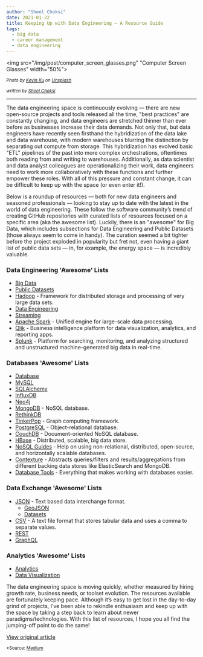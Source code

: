 ```yaml
---
author: "Sheel Choksi"
date: 2021-01-22
title: Keeping Up with Data Engineering — A Resource Guide
tags:
  - big data
  - career management
  - data engineering
---
```

<img src="/img/post/computer_screen_glasses.png" "Computer Screen Glasses" width="50%">

<sub><i>Photo by <a href="https://unsplash.com/@ikukevk" target=_>Kevin Ku</a> on <a href="https://unsplash.com" target=_>Unsplash</a></i></sub>

<sub><i>written by <a href="https://sheelc.medium.com" target="_blank">Sheel Choksi</a></i></sub>
<hr>

The data engineering space is continuously evolving — there are new open-source projects and tools released all the time, "best practices" are constantly changing, and data engineers are stretched thinner than ever before as businesses increase their data demands. Not only that, but data engineers have recently seen firsthand the hybridization of the data lake and data warehouse, with modern warehouses blurring the distinction by separating out compute from storage. This hybridization has evolved basic "ETL" pipelines of the past into more complex orchestrations, oftentimes both reading from and writing to warehouses. Additionally, as data scientist and data analyst colleagues are operationalizing their work, data engineers need to work more collaboratively with these functions and further empower these roles. With all of this pressure and constant change, it can be difficult to keep up with the space (or even enter it!).

Below is a roundup of resources — both for new data engineers and seasoned professionals — looking to stay up to date with the latest in the world of data engineering. These follow the software community’s trend of creating GitHub repositories with curated lists of resources focused on a specific area (aka the awesome list). Luckily, there is an "awesome" for Big Data, which includes subsections for Data Engineering and Public Datasets (those always seem to come in handy). The curation seemed a bit tighter before the project exploded in popularity but fret not, even having a giant list of public data sets — in, for example, the energy space — is incredibly valuable.

### Data Engineering 'Awesome' Lists
* <a href="https://github.com/onurakpolat/awesome-bigdata#readme" target=_>Big Data</a>
* <a href="https://github.com/awesomedata/awesome-public-datasets#readme" target=_>Public Datasets</a>
* <a href="https://github.com/youngwookim/awesome-hadoop#readme" target=_>Hadoop</a> - Framework for distributed storage and processing of very large data sets.
* <a href="https://github.com/igorbarinov/awesome-data-engineering#readme" target=_>Data Engineering</a>
* <a href="https://github.com/manuzhang/awesome-streaming#readme" target=_>Streaming</a>
* <a href="https://github.com/awesome-spark/awesome-spark#readme" target=_>Apache Spark</a> - Unified engine for large-scale data processing.
* <a href="https://github.com/ambster-public/awesome-qlik#readme" target=_>Qlik</a> - Business intelligence platform for data visualization, analytics, and reporting apps.
* <a href="https://github.com/sduff/awesome-splunk#readme" target=_>Splunk</a> - Platform for searching, monitoring, and analyzing structured and unstructured machine-generated big data in real-time.

### Databases 'Awesome' Lists
* <a href="https://github.com/numetriclabz/awesome-db#readme" target=_>Database</a>
* <a href="https://github.com/shlomi-noach/awesome-mysql#readme" target=_>MySQL</a>
* <a href="https://github.com/dahlia/awesome-sqlalchemy#readme" target=_>SQLAlchemy</a>
* <a href="https://github.com/mark-rushakoff/awesome-influxdb#readme" target=_>InfluxDB</a>
* <a href="https://github.com/neueda/awesome-neo4j#readme" target=_>Neo4j</a>
* <a href="https://github.com/ramnes/awesome-mongodb#readme" target=_>MongoDB</a> - NoSQL database.
* <a href="https://github.com/d3viant0ne/awesome-rethinkdb#readme" target=_>RethinkDB</a>
* <a href="https://github.com/mohataher/awesome-tinkerpop#readme" target=_>TinkerPop</a> - Graph computing framework.
* <a href="https://github.com/dhamaniasad/awesome-postgres#readme" target=_>PostgreSQL</a> - Object-relational database.
* <a href="https://github.com/quangv/awesome-couchdb#readme" target=_>CouchDB</a> - Document-oriented NoSQL database.
* <a href="https://github.com/rayokota/awesome-hbase#readme" target=_>HBase</a> - Distributed, scalable, big data store.
* <a href="https://github.com/erictleung/awesome-nosql-guides#readme" target=_>NoSQL Guides</a> - Help on using non-relational, distributed, open-source, and horizontally scalable databases.
* <a href="https://github.com/ltchris/awesome-contexture#readme" target=_>Contexture</a> - Abstracts queries/filters and results/aggregations from different backing data stores like ElasticSearch and MongoDB.
* <a href="https://github.com/mgramin/awesome-db-tools#readme" target=_>Database Tools</a> - Everything that makes working with databases easier.

### Data Exchange 'Awesome' Lists
* <a href="https://github.com/burningtree/awesome-json#readme" target=_>JSON</a> - Text based data interchange format.
  * <a href="https://github.com/tmcw/awesome-geojson#readme" target=_>GeoJSON</a>
  * <a href="https://github.com/jdorfman/awesome-json-datasets#readme" target=_>Datasets</a>
* <a href="https://github.com/secretGeek/awesomeCSV#readme" target=_>CSV</a> - A text file format that stores tabular data and uses a comma to separate values.
* <a href="https://github.com/marmelab/awesome-rest#readme" target=_>REST</a>
* <a href="https://github.com/chentsulin/awesome-graphql#readme" target=_>GraphQL</a>

### Analytics 'Awesome' Lists
* <a href="https://github.com/onurakpolat/awesome-analytics#readme" target=_>Analytics</a>
* <a href="https://github.com/fasouto/awesome-dataviz#readme" target=_>Data Visualization</a>

The data engineering space is moving quickly, whether measured by hiring growth rate, business needs, or toolset evolution. The resources available are fortunately keeping pace. Although it’s easy to get lost in the day-to-day grind of projects, I’ve been able to rekindle enthusiasm and keep up with the space by taking a step back to learn about newer paradigms/technologies. With this list of resources, I hope you all find the jumping-off point to do the same!

<a href="https://towardsdatascience.com/keeping-up-with-data-engineering-a-resource-guide-for-data-engineers-3e4383ddfde2" class="btn" target="_blank">View original article</a><br>

<sub>*Source: <a href="https://www.medium.com" target=_>Medium</a></sub>
